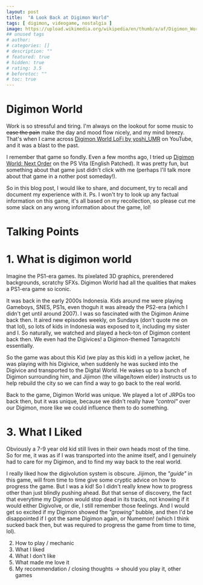 ```yaml
---
layout: post
title:  "A Look Back at Digimon World"
tags: [ digimon, videogame, nostalgia ]
image: https://upload.wikimedia.org/wikipedia/en/thumb/a/af/Digimon_World_gameplay.png/220px-Digimon_World_gameplay.png
## unused tags
# author: 
# categories: []
# description: ""
# featured: true
# hidden: true
# rating: 3.5
# beforetoc: ""
# toc: true
---
```

# Digimon World
Work is so stressful and tiring. I'm always on the lookout for some music to ~~ease the pain~~ make the day and mood flow nicely, and my mind breezy.
That's when I came across [Digimon World LoFi by yoshi_UMR](https://www.youtube.com/watch?v=xqM8L6-dCn0&t=1732s&pp=ygUJeW9zaGlfdW1y) on YouTube,
and it was a blast to the past.

I remember that game so fondly. Even a few months ago, I tried up [Digimon World: Next Order](https://en.bandainamcoent.eu/digimon/digimon-world-next-order) on the PS Vita (English Patched). It was pretty fun, but something about that game just didn't click with me (perhaps I'll talk more about that game in a nother post someday!).

So in this blog post, I would like to share, and document, try to recall and document my experience with it.
Ps. I won't try to look up any factual information on this game, it's all based on my recollection, so please cut me some slack on any wrong information about the game, lol!

# Talking Points
# 1. What is digimon world
Imagine the PS1-era games. Its pixelated 3D graphics, prerendered backgrounds, scratchy SFXs. Digimon World had all the qualities that makes a PS1-era game so iconic. 

It was back in the early 2000s Indonesia. Kids around me were playing Gameboys, SNES, PS1s, even thoguh it was already the PS2-era (which I didn't get until around 2007). I was so fascinated with the Digimon Anime back then. It aired new episodes weekly, on Sundays (don't quote me on that lol), so lots of kids in Indonesia was exposed to it, including my sister and I. So naturally, we watched and played a heck-ton of Digimon content back then. We even had the Digivices! a Digimon-themed Tamagotchi essentially.

So the game was about this Kid (we play as this kid) in a yellow jacket, he was playing with his Digivice, when suddenly he was sucked into the Digivice and transported to the Digital World. He wakes up to a bunch of Digimon surrounding him, and Jijimon (the village/town elder) instructs us to help rebuild the city so we can find a way to go back to the real world.

Back to the game, Digimon World was unique. We played a lot of JRPGs too back then, but it was unique, because we didn't really have _"control"_ over our Digimon, more like we could influence them to do something.

# 3. What I Liked
Obviously a 7-9 year old kid still lives in their own heads most of the time. So for me, it was as if I was transported into the anime itself, and I genuinely had to care for my Digimon, and to find my way back to the real world.

I really liked how the digivolution system is obscure. Jijimon, the _"guide"_ in this game, will from time to time give some cryptic advice on how to progress the game. But I was a kid! So I didn't really knew how to progress other than just blindly pushing ahead. But that sense of discovery, the fact that everytime my Digimon would stop dead in its tracks, not knowing if it would either Digivolve, or die, I still remember those feelings. And I would get so excited if my Digimon showed the _"growing"_ bubble, and then I'd be disappointed if I got the same Digimon again, or Numemon! (which I think sucked back then, but was required to progress the game from time to time, lol).


2. How to play / mechanic
3. What I liked
4. What I don't like
5. What made me love it
6. My recommendation / closing thoughts -> should you play it, other games
